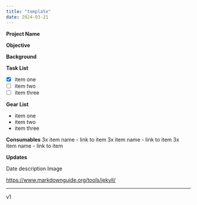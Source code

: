 ```yaml
---
title: "template"
date: 2024-03-21
---
```


**Project Name**

**Objective**

**Background**

**Task List**
- [x] item one
- [ ] item two
- [ ] item three

**Gear List**
- item one
- item two
- item three

**Consumables**
3x item name - link to item
3x item name - link to item
3x item name - link to item

**Updates**

Date
description
Image



https://www.markdownguide.org/tools/jekyll/

---
v1